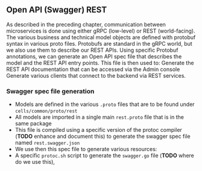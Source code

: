 ## Open API (Swagger) REST

As described in the preceding chapter, communication between microservices is done using either gRPC (low-level) or REST (world-facing). The various business and technical model objects are defined with protobuf syntax in various proto files. Protobufs are standard in the gRPC world, but we also use them to describe our REST APIs. Using specific Protobuf annotations, we can generate an Open API spec file that describes the model and the REST API entry points. This file is then used to:
Generate the REST API documentation that can be accessed via the Admin console 
Generate various clients that connect to the backend via REST services.

### Swagger spec file generation 

* Models are defined in the various `.proto` files that are to be found under `cells/common/proto/rest`
* All models are imported in a single main `rest.proto` file that is in the same package
* This file is compiled using a specific version of the protoc compiler (**TODO** enhance and document this) to generate the swagger spec file named `rest.swagger.json`
* We use then this spec file to generate various resources:
* A specific `protoc.sh` script to generate the `swagger.go` file (**TODO** where do we use this),
